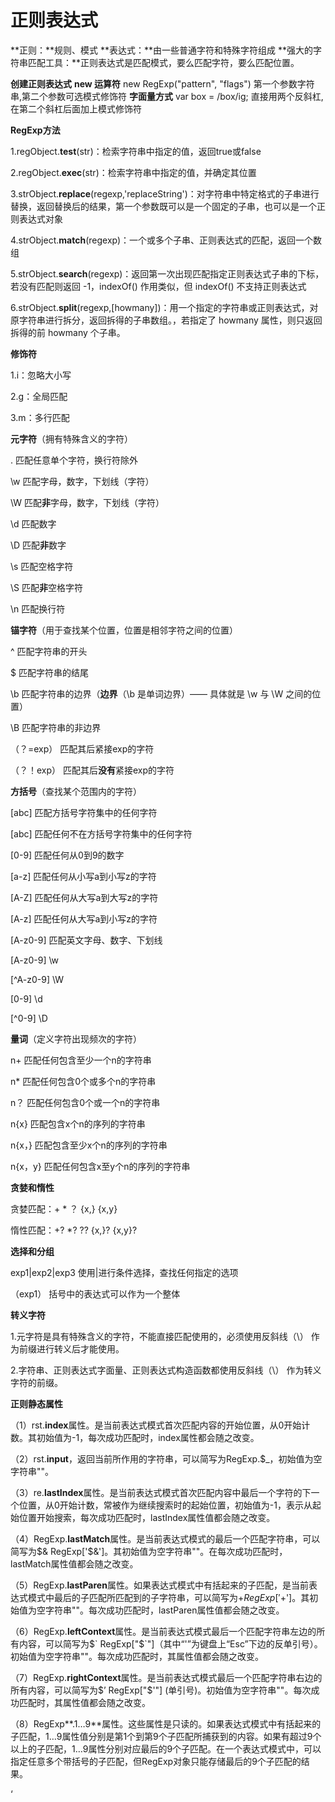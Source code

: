 # 正则表达式



**正则：**规则、模式
**表达式：**由一些普通字符和特殊字符组成
**强大的字符串匹配工具：**正则表达式是匹配模式，要么匹配字符，要么匹配位置。

 **创建正则表达式**
 **new 运算符**        new RegExp("pattern", "flags")   第一个参数字符串,第二个参数可选模式修饰符
 **字面量方式**         var box = /box/ig;    直接用两个反斜杠,在第二个斜杠后面加上模式修饰符

**RegExp方法**

1.regObject.**test**(str)：检索字符串中指定的值，返回true或false

2.regObject.**exec**(str)：检索字符串中指定的值，并确定其位置

3.strObject.**replace**(regexp,'replaceString')：对字符串中特定格式的子串进行替换，返回替换后的结果，第一个参数既可以是一个固定的子串，也可以是一个正则表达式对象

4.strObject.**match**(regexp)：一个或多个子串、正则表达式的匹配，返回一个数组

5.strObject.**search**(regexp)：返回第一次出现匹配指定正则表达式子串的下标，若没有匹配则返回 -1，indexOf() 作用类似，但 indexOf() 不支持正则表达式

6.strObject.**split**(regexp,[howmany])：用一个指定的字符串或正则表达式，对原字符串进行拆分，返回拆得的子串数组。，若指定了 howmany 属性，则只返回拆得的前 howmany 个子串。

**修饰符**

1.i：忽略大小写

2.g：全局匹配

3.m：多行匹配

**元字符**（拥有特殊含义的字符）

.      匹配任意单个字符，换行符除外

\w   匹配字母，数字，下划线（字符）

\W  匹配**非**字母，数字，下划线（字符）

\d    匹配数字

\D   匹配**非**数字

\s    匹配空格字符

\S   匹配**非**空格字符

\n    匹配换行符

**锚字符**（用于查找某个位置，位置是相邻字符之间的位置）

^     匹配字符串的开头

$     匹配字符串的结尾

\b    匹配字符串的边界（**边界**（\b 是单词边界）—— 具体就是 \w 与 \W 之间的位置）

\B    匹配字符串的非边界

（？=exp）   匹配其后紧接exp的字符

（？！exp）   匹配其后**没有**紧接exp的字符

**方括号**（查找某个范围内的字符）

[abc]    匹配方括号字符集中的任何字符

[abc]    匹配任何不在方括号字符集中的任何字符

[0-9]    匹配任何从0到9的数字

[a-z]     匹配任何从小写a到小写z的字符

[A-Z]     匹配任何从大写a到大写z的字符

[A-z]     匹配任何从大写a到小写z的字符

[A-z0-9]     匹配英文字母、数字、下划线

[A-z0-9]     \w

[^A-z0-9]    \W

[0-9]     \d

[^0-9]    \D

**量词**（定义字符出现频次的字符）

n+      匹配任何包含至少一个n的字符串

n*      匹配任何包含0个或多个n的字符串

n？      匹配任何包含0个或一个n的字符串

n{x}      匹配包含x个n的序列的字符串

n{x，}      匹配包含至少x个n的序列的字符串

n{x，y}      匹配任何包含x至y个n的序列的字符串

**贪婪和惰性**

贪婪匹配：+   *   ？   {x,}   {x,y}

惰性匹配：+?   *?   ??   {x,}?   {x,y}?

 **选择和分组**

exp1|exp2|exp3     使用|进行条件选择，查找任何指定的选项

（exp1）     括号中的表达式可以作为一个整体

**转义字符**

1.元字符是具有特殊含义的字符，不能直接匹配使用的，必须使用反斜线（\） 作为前缀进行转义后才能使用。

2.字符串、正则表达式字面量、正则表达式构造函数都使用反斜线（\） 作为转义字符的前缀。

**正则静态属性**

（1）rst.**index**属性。是当前表达式模式首次匹配内容的开始位置，从0开始计数。其初始值为-1，每次成功匹配时，index属性都会随之改变。

（2）rst.**input**，返回当前所作用的字符串，可以简写为RegExp.$_，初始值为空字符串""。

（3）re.**lastIndex**属性。是当前表达式模式首次匹配内容中最后一个字符的下一个位置，从0开始计数，常被作为继续搜索时的起始位置，初始值为-1，表示从起始位置开始搜索，每次成功匹配时，lastIndex属性值都会随之改变。

（4）RegExp.**lastMatch**属性。是当前表达式模式的最后一个匹配字符串，可以简写为$&  RegExp['$&']。其初始值为空字符串""。在每次成功匹配时，lastMatch属性值都会随之改变。

（5）RegExp.**lastParen**属性。如果表达式模式中有括起来的子匹配，是当前表达式模式中最后的子匹配所匹配到的子字符串，可以简写为$+ RegExp['$+']。其初始值为空字符串""。每次成功匹配时，lastParen属性值都会随之改变。

（6）RegExp.**leftContext**属性。是当前表达式模式最后一个匹配字符串左边的所有内容，可以简写为$` RegExp["$`"]（其中“'”为键盘上“Esc”下边的反单引号）。初始值为空字符串""。每次成功匹配时，其属性值都会随之改变。

（7）RegExp.**rightContext**属性。是当前表达式模式最后一个匹配字符串右边的所有内容，可以简写为$’  RegExp["$'"] (单引号)。初始值为空字符串""。每次成功匹配时，其属性值都会随之改变。

（8）RegExp**.$1…$9**属性。这些属性是只读的。如果表达式模式中有括起来的子匹配，$1…$9属性值分别是第1个到第9个子匹配所捕获到的内容。如果有超过9个以上的子匹配，$1…$9属性分别对应最后的9个子匹配。在一个表达式模式中，可以指定任意多个带括号的子匹配，但RegExp对象只能存储最后的9个子匹配的结果。









































































































‘